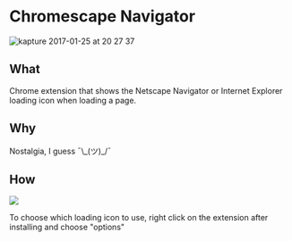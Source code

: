# Chromescape Navigator

![kapture 2017-01-25 at 20 27 37](https://cloud.githubusercontent.com/assets/10549733/22317980/c86e404e-e33c-11e6-8d98-d9d52f577e00.gif)

## What

Chrome extension that shows the Netscape Navigator or Internet Explorer loading icon
when loading a page.

## Why

Nostalgia, I guess ¯\\\_(ツ)_/¯

## How

[![](https://developer.chrome.com/webstore/images/ChromeWebStore_Badge_v2_206x58.png)](https://chrome.google.com/webstore/detail/chromescape-navigator/ocjjknbofcggmblgmlpfpmhccojaecnp)

To choose which loading icon to use, right click on the extension after installing and choose "options"